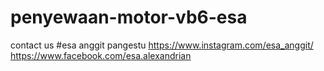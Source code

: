 # penyewaan-motor-vb6-esa 
contact us 
#esa anggit pangestu
https://www.instagram.com/esa_anggit/ 
https://www.facebook.com/esa.alexandrian

